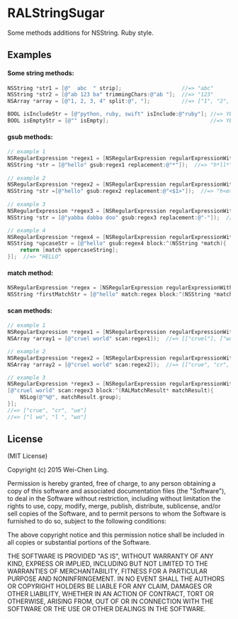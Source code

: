 # RALStringSugar

 Some methods additions for NSString. Ruby style.


## Examples

#### Some string methods:
```objective-c
NSString *str1 = [@"  abc  " strip];                   //=> "abc"
NSString *str2 = [@"ab 123 ba" trimmingChars:@"ab "];  //=> "123"
NSArray *array = [@"1, 2, 3, 4" split:@", "];          //=> ["1", "2", "3", "4"]

BOOL isIncludeStr = [@"python, ruby, swift" isInclude:@"ruby"]; //=> YES
BOOL isEmptyStr = [@"" isEmpty];                                //=> YES
```

#### gsub methods:
```objective-c
// example 1
NSRegularExpression *regex1 = [NSRegularExpression regularExpressionWithPattern:@"[aeiou]" options:0 error:nil];
NSString *str = [@"hello" gsub:regex1 replacement:@"*"]);  //=> "h*ll*"
	
// example 2
NSRegularExpression *regex2 = [NSRegularExpression regularExpressionWithPattern:@"([aeiou])" options:0 error:nil];
NSString *str =[@"hello" gsub:regex2 replacement:@"<$1>"]);  //=> "h<e>ll<o>"
	
// example 3
NSRegularExpression *regex3 = [NSRegularExpression regularExpressionWithPattern:@"y((.)(.)\\3\\2) d\\1" options:0 error:nil];
NSString *str = [@"yabba dabba doo" gsub:regex3 replacement:@"-"]);  //=> "- doo"

// example 4
NSRegularExpression *regex4 = [NSRegularExpression regularExpressionWithPattern:@"." options:0 error:nil];
NSString *upcaseStr = [@"hello" gsub:regex4 block:^(NSString *match){
    return [match uppercaseString];
}];  //=> "HELLO"
```

#### match method:
```objective-c
NSRegularExpression *regex = [NSRegularExpression regularExpressionWithPattern:@"(.)\\1" options:0 error:nil];
NSString *firstMatchStr = [@"hello" match:regex block:^(NSString *match){ return match; }];  //=> "ll"
```

#### scan methods:
```objective-c
// example 1
NSRegularExpression *regex1 = [NSRegularExpression regularExpressionWithPattern:@"\\w+" options:0 error:nil];
NSArray *array1 = [@"cruel world" scan:regex1]);  //=> [["cruel"], ["world"]]

// example 2
NSRegularExpression *regex2 = [NSRegularExpression regularExpressionWithPattern:@"(..)(..)" options:0 error:nil];
NSArray *array2 = [@"cruel world" scan:regex2]);  //=> [["crue", "cr", "ue"], ["l wo", "l ", "wo"]]

// example 3
NSRegularExpression *regex3 = [NSRegularExpression regularExpressionWithPattern:@"(..)(..)" options:0 error:nil];
[@"cruel world" scan:regex3 block:^(RALMatchResult* matchResult){
	NSLog(@"%@", matchResult.group);
}];
//=> ["crue", "cr", "ue"]
//=> ["l wo", "l ", "wo"]
```


## License

(MIT License)

Copyright (c) 2015 Wei-Chen Ling.

Permission is hereby granted, free of charge, to any person obtaining a copy of this software and associated documentation files (the "Software"), to deal in the Software without restriction, including without limitation the rights to use, copy, modify, merge, publish, distribute, sublicense, and/or sell copies of the Software, and to permit persons to whom the Software is furnished to do so, subject to the following conditions:

The above copyright notice and this permission notice shall be included in all copies or substantial portions of the Software.

THE SOFTWARE IS PROVIDED "AS IS", WITHOUT WARRANTY OF ANY KIND, EXPRESS OR IMPLIED, INCLUDING BUT NOT LIMITED TO THE WARRANTIES OF MERCHANTABILITY, FITNESS FOR A PARTICULAR PURPOSE AND NONINFRINGEMENT. IN NO EVENT SHALL THE AUTHORS OR COPYRIGHT HOLDERS BE LIABLE FOR ANY CLAIM, DAMAGES OR OTHER LIABILITY, WHETHER IN AN ACTION OF CONTRACT, TORT OR OTHERWISE, ARISING FROM, OUT OF OR IN CONNECTION WITH THE SOFTWARE OR THE USE OR OTHER DEALINGS IN THE SOFTWARE.
